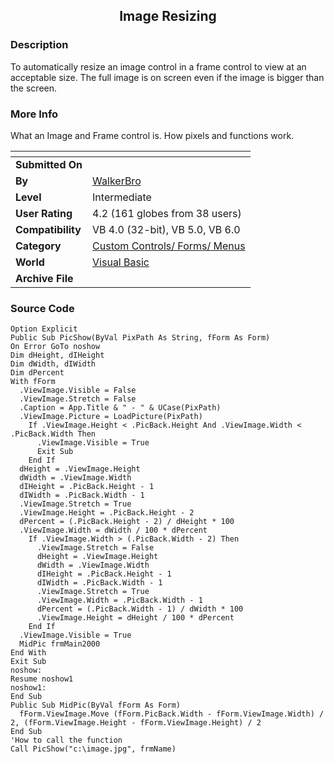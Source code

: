 ﻿<div align="center">

## Image Resizing


</div>

### Description

To automatically resize an image control in a frame control to view at an acceptable size. The full image is on screen even if the image is bigger than the screen.
 
### More Info
 
What an Image and Frame control is. How pixels and functions work.


<span>             |<span>
---                |---
**Submitted On**   |
**By**             |[WalkerBro](https://github.com/Planet-Source-Code/PSCIndex/blob/master/ByAuthor/walkerbro.md)
**Level**          |Intermediate
**User Rating**    |4.2 (161 globes from 38 users)
**Compatibility**  |VB 4\.0 \(32\-bit\), VB 5\.0, VB 6\.0
**Category**       |[Custom Controls/ Forms/  Menus](https://github.com/Planet-Source-Code/PSCIndex/blob/master/ByCategory/custom-controls-forms-menus__1-4.md)
**World**          |[Visual Basic](https://github.com/Planet-Source-Code/PSCIndex/blob/master/ByWorld/visual-basic.md)
**Archive File**   |[](https://github.com/Planet-Source-Code/walkerbro-image-resizing__1-5625/archive/master.zip)





### Source Code

```
Option Explicit
Public Sub PicShow(ByVal PixPath As String, fForm As Form)
On Error GoTo noshow
Dim dHeight, dIHeight
Dim dWidth, dIWidth
Dim dPercent
With fForm
  .ViewImage.Visible = False
  .ViewImage.Stretch = False
  .Caption = App.Title & " - " & UCase(PixPath)
  .ViewImage.Picture = LoadPicture(PixPath)
    If .ViewImage.Height < .PicBack.Height And .ViewImage.Width < .PicBack.Width Then
      .ViewImage.Visible = True
      Exit Sub
    End If
  dHeight = .ViewImage.Height
  dWidth = .ViewImage.Width
  dIHeight = .PicBack.Height - 1
  dIWidth = .PicBack.Width - 1
  .ViewImage.Stretch = True
  .ViewImage.Height = .PicBack.Height - 2
  dPercent = (.PicBack.Height - 2) / dHeight * 100
  .ViewImage.Width = dWidth / 100 * dPercent
    If .ViewImage.Width > (.PicBack.Width - 2) Then
      .ViewImage.Stretch = False
      dHeight = .ViewImage.Height
      dWidth = .ViewImage.Width
      dIHeight = .PicBack.Height - 1
      dIWidth = .PicBack.Width - 1
      .ViewImage.Stretch = True
      .ViewImage.Width = .PicBack.Width - 1
      dPercent = (.PicBack.Width - 1) / dWidth * 100
      .ViewImage.Height = dHeight / 100 * dPercent
    End If
  .ViewImage.Visible = True
  MidPic frmMain2000
End With
Exit Sub
noshow:
Resume noshow1
noshow1:
End Sub
Public Sub MidPic(ByVal fForm As Form)
  fForm.ViewImage.Move (fForm.PicBack.Width - fForm.ViewImage.Width) / 2, (fForm.ViewImage.Height - fForm.ViewImage.Height) / 2
End Sub
'How to call the function
Call PicShow("c:\image.jpg", frmName)
```


